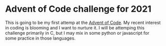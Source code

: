 # Advent of Code challenge for 2021

This is going to be my first attemp at the [Advent of Code](https://adventofcode.com/). My recent interest in coding is blooming and I want to nurture it.
I will be attemping this challenge primarily in C, but I may mix in some python or javascript for some practice in those
languages.
